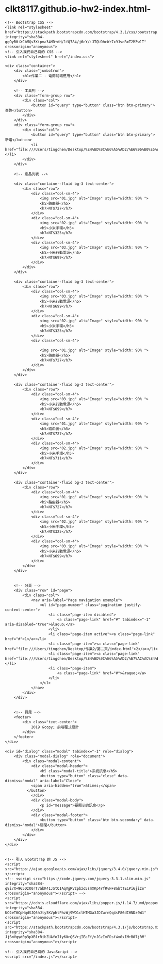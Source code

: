 # clkt8117.github.io-hw2-index.html-
<!DOCTYPE html>
<html lang="zh-TW">

<head>
    <meta charset="UTF-8">
    <meta name="viewport" content="width=device-width, initial-scale=1.0">
    <meta http-equiv="X-UA-Compatible" content="ie=edge">
    <title>作業二 - 電商前端應用</title>

    <!-- Bootstrap CSS -->
    <link rel="stylesheet" href="https://stackpath.bootstrapcdn.com/bootstrap/4.3.1/css/bootstrap.min.css" integrity="sha384-ggOyR0iXCbMQv3Xipma34MD+dH/1fQ784/j6cY/iJTQUOhcWr7x9JvoRxT2MZw1T" crossorigin="anonymous">
    <!-- 引入我們自己寫的 CSS -->
    <link rel="stylesheet" href="/index.css">
</head>

<body>

    <div class="container">
        <div class="jumbotron">
            <h1>作業二 - 電商前端應用</h1>
        </div>

        <!-- 工具列 -->
        <div class="form-group row">
            <div class="col">
                <button id="query" type="button" class="btn btn-primary">查詢</button>
            </div>
        </div>
        <div class="form-group row">
            <div class="col">
                <button id="query" type="button" class="btn btn-primary">新增</button>
                <li href="file:///Users/tingchen/Desktop/%E4%BD%9C%E6%A5%AD2/%E6%96%B0%E5%A2%9E/index.html"></li>
            </div>
        </div>

        <!-- 產品列表 -->

        <div class="container-fluid bg-3 text-center">
            <div class="row">
                <div class="col-sm-4">
                    <img src="01.jpg" alt="Image" style="width: 90% ">
                    <h5>路由器</h5>
                    <h7>NT$727</h7>
                </div>
                <div class="col-sm-4">
                    <img src="02.jpg" alt="Image" style="width: 90% ">
                    <h5>小米手環</h5>
                    <h7>NT$325</h7>
                </div>
                <div class="col-sm-4">
                    <img src="03.jpg" alt="Image" style="width: 90% ">
                    <h5>小米行動電源</h5>
                    <h7>NT$699</h7>
                </div>
            </div>
        </div>

        <div class="container-fluid bg-3 text-center">
            <div class="row">
                <div class="col-sm-4">
                    <img src="03.jpg" alt="Image" style="width: 90% ">
                    <h5>小米行動電源</h5>
                    <h7>NT$699</h7>
                </div>
                <div class="col-sm-4">
                    <img src="02.jpg" alt="Image" style="width: 90% ">
                    <h5>小米手環</h5>
                    <h7>NT$325</h7>
                </div>
                <div class="col-sm-4">

                    <img src="01.jpg" alt="Image" style="width: 90% ">
                    <h5>路由器</h5>
                    <h7>NT$727</h7>
                </div>
            </div>
        </div>

        <div class="container-fluid bg-3 text-center">
            <div class="row">
                <div class="col-sm-4">
                    <img src="03.jpg" alt="Image" style="width: 90% ">
                    <h5>小米行動電源</h5>
                    <h7>NT$699</h7>
                </div>
                <div class="col-sm-4">
                    <img src="01.jpg" alt="Image" style="width: 90% ">
                    <h5>路由器</h5>
                    <h7>NT$727</h7>
                </div>
                <div class="col-sm-4">
                    <img src="02.jpg" alt="Image" style="width: 90% ">
                    <h5>小米手環</h5>
                    <h7>NT$711</h7>
                </div>
            </div>
        </div>

        <div class="container-fluid bg-3 text-center">
            <div class="row">
                <div class="col-sm-4">
                    <img src="01.jpg" alt="Image" style="width: 90% ">
                    <h5>路由器</h5>
                    <h7>NT$727</h7>
                </div>
                <div class="col-sm-4">
                    <img src="02.jpg" alt="Image" style="width: 90% ">
                    <h5>小米手環</h5>
                    <h7>NT$325</h7>
                </div>
                <div class="col-sm-4">
                    <img src="03.jpg" alt="Image" style="width: 90% ">
                    <h5>小米行動電源</h5>
                    <h7>NT$699</h7>
                </div>
            </div>
        </div>


        <!-- 分頁 -->
        <div class="row" id="page">
            <div class="col">
                <nav aria-label="Page navigation example">
                    <ul id="page-number" class="pagination justify-content-center">
                        <li class="page-item disabled">
                            <a class="page-link" href="#" tabindex="-1" aria-disabled="true">&laquo;</a>
                        </li>
                        <li class="page-item active"><a class="page-link" href="#">1</a></li>
                        <li class="page-item"><a class="page-link" href="file:///Users/tingchen/Desktop/作業2/第二頁/index.html">2</a></li>
                        <li class="page-item"><a class="page-link" href="file:///Users/tingchen/Desktop/%E4%BD%9C%E6%A5%AD2/%E7%AC%AC%E4%B8%89%E9%A0%81/index.html">3</a></li>
                        <li class="page-item">
                            <a class="page-link" href="#">&raquo;</a>
                        </li>
                    </ul>
                </nav>
            </div>
        </div>


        <!-- 頁尾 -->
        <footer>
            <div class="text-center">
                2019 &copy; 前端程式設計
            </div>
        </footer>
    </div>

    <div id="dialog" class="modal" tabindex="-1" role="dialog">
        <div class="modal-dialog" role="document">
            <div class="modal-content">
                <div class="modal-header">
                    <h5 class="modal-title">系統訊息</h5>
                    <button type="button" class="close" data-dismiss="modal" aria-label="Close">
                <span aria-hidden="true">&times;</span>
              </button>
                </div>
                <div class="modal-body">
                    <p id="message">要顯示的訊息</p>
                </div>
                <div class="modal-footer">
                    <button type="button" class="btn btn-secondary" data-dismiss="modal">關閉</button>
                </div>
            </div>
        </div>
    </div>


    <!-- 引入 Bootstrap 的 JS -->
    <script src="https://ajax.googleapis.com/ajax/libs/jquery/3.4.0/jquery.min.js"></script>
    <!-- <script src="https://code.jquery.com/jquery-3.3.1.slim.min.js" integrity="sha384-q8i/X+965DzO0rT7abK41JStQIAqVgRVzpbzo5smXKp4YfRvH+8abtTE1Pi6jizo" crossorigin="anonymous"></script> -->
    <script src="https://cdnjs.cloudflare.com/ajax/libs/popper.js/1.14.7/umd/popper.min.js" integrity="sha384-UO2eT0CpHqdSJQ6hJty5KVphtPhzWj9WO1clHTMGa3JDZwrnQq4sF86dIHNDz0W1" crossorigin="anonymous"></script>
    <script src="https://stackpath.bootstrapcdn.com/bootstrap/4.3.1/js/bootstrap.min.js" integrity="sha384-JjSmVgyd0p3pXB1rRibZUAYoIIy6OrQ6VrjIEaFf/nJGzIxFDsf4x0xIM+B07jRM" crossorigin="anonymous"></script>

    <!-- 引入我們自己寫的 JavaScript -->
    <script src="/index.js"></script>
</body>

</html>
